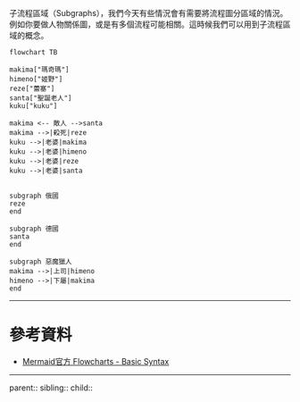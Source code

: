 子流程區域（Subgraphs），我們今天有些情況會有需要將流程圖分區域的情況。例如你要做人物關係圖，或是有多個流程可能相關。這時候我們可以用到子流程區域的概念。

```mermaid
flowchart TB

makima["瑪奇瑪"]
himeno["姬野"]
reze["蕾塞"]
santa["聖誕老人"]
kuku["kuku"]

makima <-- 敵人 -->santa
makima -->|殺死|reze
kuku -->|老婆|makima
kuku -->|老婆|himeno
kuku -->|老婆|reze
kuku -->|老婆|santa


subgraph 俄國
reze
end

subgraph 德國
santa
end

subgraph 惡魔獵人
makima -->|上司|himeno
himeno -->|下屬|makima
end
```
- - -
# 參考資料
- [Mermaid官方 Flowcharts - Basic Syntax](https://mermaid.js.org/syntax/flowchart.html#tagged-process-tagged-rectangle)
- - -
parent::
sibling::
child::